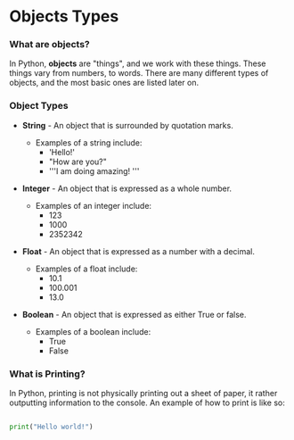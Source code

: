 # Objects Types

### What are objects?

In Python, **objects** are "things", and we work with these things. These things vary from numbers, to words. There are many different types of objects, and the most basic ones are listed later on.

### Object Types

* **String** - An object that is surrounded by quotation marks.
  * Examples of a string include:
    * 'Hello!'
    * "How are you?"
    * '''I am doing amazing! '''

* **Integer** - An object that is expressed as a whole number.
  * Examples of an integer include:
    * 123
    * 1000
    * 2352342

* **Float** - An object that is expressed as a number with a decimal.
  * Examples of a float include:
    * 10.1
    * 100.001
    * 13.0

* **Boolean** - An object that is expressed as either True or false.
  * Examples of a boolean include:
    * True
    * False

### What is Printing?

In Python, printing is not physically printing out a sheet of paper, it rather outputting information to the console. An example of how to print is like so:

```python

print("Hello world!")

```
